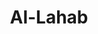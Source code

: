 ---
title: "Al-Lahab"
arabic: "اللهب"
no: 111
arabic_no: ١١١
ayah: 5
prev: an-nasr
next: al-ikhlas
---